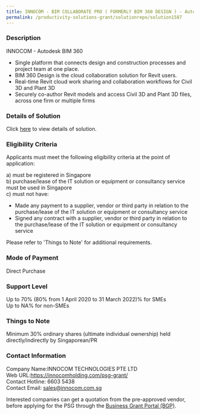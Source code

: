 ```yaml
---
title: INNOCOM - BIM COLLABORATE PRO ( FORMERLY BIM 360 DESIGN ) - Autodesk Docs (10 User Pack)
permalink: /productivity-solutions-grant/solutionrepo/solution1587
---
```


### Description

INNOCOM - Autodesk BIM 360
- Single platform that connects design and construction processes and project team at one place.
- BIM 360 Design is the cloud collaboration solution for Revit users.
- Real-time Revit cloud work sharing and collaboration workflows for Civil 3D and Plant 3D
- Securely co-author Revit models and access Civil 3D and Plant 3D files, across one firm or multiple firms

### Details of Solution

Click <a href='https://www.gobusiness.gov.sg/images/psg/Desensitised_Innocom_Tech_BIM_Collab_PRO_Annex_3_CR_wef_26_August_2021_Part_5.pdf' target='_blank' rel='noopener'>here</a> to view details of solution.

### Eligibility Criteria

Applicants must meet the following eligibility criteria at the point of application:

a) must be registered in Singapore <br>
b) purchase/lease of the IT solution or equipment or consultancy service must be used in Singapore <br>
c) must not have:
- Made any payment to a supplier, vendor or third party in relation to the purchase/lease of the IT solution or equipment or consultancy service
- Signed any contract with a supplier, vendor or third party in relation to the purchase/lease of the IT solution or equipment or consultancy service

Please refer to 'Things to Note' for additional requirements.

### Mode of Payment
Direct Purchase

### Support Level
Up to 70% (80% from 1 April 2020 to 31 March 2022)% for SMEs <br>
Up to NA% for non-SMEs

### Things to Note
Minimum 30% ordinary shares (ultimate individual ownership) held directly/indirectly by Singaporean/PR

### Contact Information
Company Name:INNOCOM TECHNOLOGIES PTE LTD  <br>Web URL:https://innocomholding.com/psg-grant/  <br>Contact Hotline: 6603 5438 <br>Contact Email: sales@innocom.com.sg <br>

Interested companies can get a quotation from the pre-approved vendor, before applying for the PSG through the <a target='_blank' rel='noopener' href='https://www.businessgrants.gov.sg/'>Business Grant Portal (BGP)</a>.
